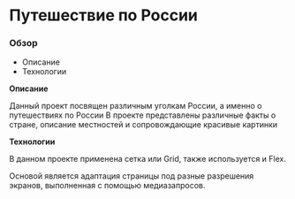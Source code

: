 # Путешествие по России

### Обзор
* Описание
* Технологии


**Описание**

Данный проект посвящен различным уголкам России, а именно о путешествиях по России
В проекте представлены различные факты о стране, описание местностей и сопровождающие красивые картинки

**Технологии**

В данном проекте применена сетка или Grid, также используется и Flex.

Основой является адаптация страницы под разные разрешения экранов, выполненная с помощью медиазапросов.
